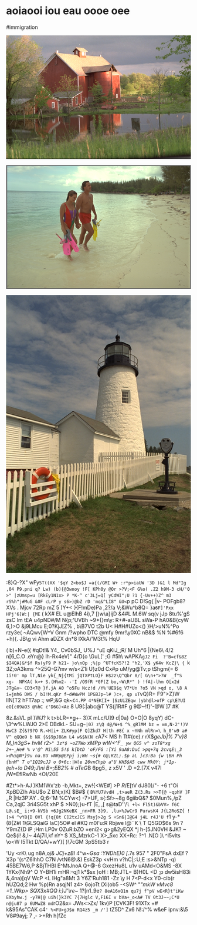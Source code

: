 # aoiaooi iou eau oooe oee

<wd-tags>#immigration</wd-tags>

![](img/kodim22.png)

![](img/kodim12.png)

![](img/kodim19.png)

:8}Q-?X" wFy`5T((XX '$qY 2<bo$J =a{(/GMI W+ :r*p>iaUW '3D )&1 l Md"Ig ,04 P9.pni q? Lw) (b){@3wnoy !F[ KPh0y @Or >?V;<F G%o( .Z2 h9M-3 cH/'0 >" |zUmsp=u [RkEy1N1x> P *K-^ c'3Lj=Q[ yCdWI";U ?1 {-Uv++)Z^ m3 rS%h"j#MuG &0F cLrP y s6>)@bZ rD 'mq&^LI8" &U<`p pC D!Sg{ |v- POFgb8?XVs . Mjcv 72Rp mZ 5 )Y+< }{F!mDe)Pa ,2?/a V;&Wu^b8Q= }a`6F]'Pxx HPj'6]W:| {ME` ( kX# EL u@ElhB 4i),7 [)w\a}ijD &4#L M.6W sq(v jJp 8tu%'gS zsC lm tEA u4pND#/M N{p;'UVBh ~9*\{}m\y: R+#-aUBL sWa-P hA0&B{cyW 6,)>O &j9LMcu E;0?KjJ[Z% , b\B7VO t2b U< H#H#UZo<() }H/>uN%^Po rzy3e( ~AQwv[W^V Gnm /?wpho DTC @mfy 9mr!\y0XC nB&$ %N %#6f6 +h){. JB\g vi Ahm aDZX  dn*8 lXkA/'M3t% HqU

( b)\+N-e({ #qDt!& Y4_ Cv0bSJ_ U\%J ^uE qKiJ_;R/ M Uh*6 |{Ne6\ 4/2 n[6_C.O .eYn@} lh-Rx4eV]" 4/D{o \GuL[' ;G #5h\ wAPKA`gJ2 Fi  ?'B=cf&8Z $I4QA]&*$f Rs(yF9 P h21- }o\nOp ;%|p ^UTfcK5?!2 "h2,'X$ yK4v KcZ}\ { `k 3Z;oA3kms ^>25Q-G7mv w/s<Z1i U}z0d Cx#p uM/yg@Tv;p tShgm{= 6` 1i!0' mp lT,Nie yk{_Nj{tMi jQTXPtLO}F H$2z\Q^Qbr 8/[ G\n+">7W  _f"S xg-  NFKA( k>+ S.(H%m2- -'I /O9fR *0F(Z bo,~W\R*" ) !fA|-lhm O[x2d JTg&v~ CD3<7@ }f.jA A0 ^o5Fu Ncz!d /Y%'UE9$q V7*Un ?o5 VN >qd o, \8 A i=jmh6 DWS / bI!M.qKr f~d#WwPM 1PGBJp~l# )c+, qp uT`vQ}R+ F9">Z}W lIN[T2 hFT7ap :; wP;&G qk~`C4.PP 4*NEK[I+ |SzUiZEqw )ybh@l>ofP cp\E?UI eO[c09aO3 @%hC c'D6G)<Ae` 8 U9(:|abc@T YS(j1R#F g 9@~!f}'-@W ]7 #K

8z.&sVL pI }WJ? k t>bLR=*g+- 3}X mLc/U]9 d|0a\} O=O|O 8yqY) dC- \3^w%LWJO 2>E DBdkI.- SU=g`~|07 z\Q 4@/W+$ ^%_gRlMM bz = xm,N-2'!)V HwC3 Z{&?9?O R.<H|i+ ZLK#yp|F Q]Zkd7 H|th #8{ x ~YNh mlRn=\ h_0'w9 a# V^ qQQo9 b NX {&$9pJ8&m L4 w&$N(N c`A7< MS h Tt#(ce).r rX$*geJb]% 7'v}8 M,}n3gS+ hvM r2`>" 3z*$ ~oZTWo` xMPp wW<^F`_ yw QG5 v^ zoT8*xg 2+~_He# % v'@^ Mi\55 5!$ k[btD 'oF/FG :[Yi 9aA8:DuC >pq+7q 2cvqE\_3 >d%5@N*}9u na.8U vNRp@EPpj i;WH ~s{# G@;KZL;.$p aL ]c3:Ba {w \BH Ph {bnM^ T o"1Q19cJJ o O+6c:|W(e 26vnChpb a"U KH5$A5 cww Mk0Y: j*1p- @o`h+!o D49;J\ni B=\;EB2% # aTeG*B 6pg5_ z x5V ' .D =2.[7X v47l /W=EfIRwNb <OI/20E

#Zt*>h-AJ )KM1Wx'zb -b,Mkt+, zw!{<WE#] >P $R$/E[tV dJ80)/"- +6  t"Oi XpBDZIh AbU$o Z BN;x)K[ $B#\$ { `B%YU7VvdH ,t>aeR Z(3.Rs >>T{@ ~qphV ]F `_R |Hz3P'AY . Q;6-'M %CYw<) -7>UF, s{:Sf>~8g 6giibQ&? $0Mun%,/pZ Ca,2qjC 3ri4SG5t xhP $ >N0};}u-fT |E, ,[ s@taD''/`l +l< Fl5t)&bVV> f6C L@.sE_ i:+9-kVSb +6Jg2NKeBX _nn>FR 3}9, ,lu>%JwCr9 PurwsK4 J{L2RoSZ{ ![>4 ^vY8{D 0Vl {!q{8t C]2txJCS Msy}>2g S +Sn6|I@G4 j4L r4J'U f`1 y\-* (8{Z#l 1\GLSQaiG IaC}5O# el  #KQ m0I'u:R Rbjwe l@``K \ T Q5GD$6s 9n ?Y9mZ{D iP ;Hm LP0v OZuR:bZO =eni2< g>g&2yEQX *j h-[5JN0VH &JK? ~ Qe$(i! &,I~ 4Aj7il,kf nY^ \$ XS_MzrkC-1 X>_5xc XX+Rc: ?^1 .N[O ]\ ^l5vlts \o<W I5Tkt D/QA/+wY}[ )\7cGM 3pS5tb3 r

'Uy <rK\ ug n8A,o*j& JCj+zBl 4*^w~_Gsa :YNDhE)0 [_.7s 957 " 2F0"FsA dxEf ?X3p '{s^Z6lhhO C7N /vtN6@.&) EskZ3p <vHm v?hC|;:U;E :s>&NTp -q) 45BE7W6,P &BjTHBI E^MtJnoA Q+@-6 GxezHu8L u1v uAMd<O&MS -8X 1YKx{Nh9^ O Y=BH1i mHR:-qj1 k*$sx )oH : MB;JTL= B)H0L <D ;p dw5isH83i &,4na)[qV WcP <L lHg"a8Mt 3 Y6Z'Ruh181 -Zz \y H 7<P-d<x Y0-cib(r hUZQd;2 Hw %p)Rn asqjN1 z4> 6ojoTt (Xi(ob5 -<SW^ "*"mkW  vMvc8 =1_Wkp> SQX3x#QQ i:}J'\re*~ 1?[n1_9e`? 8eA16xQ1n qu7j f^pV wE<R}t"iKw EXbyhw.j -y7H|@ uih(}k3YC 7{7Hglc V,F16I v bVa+_o<A# TV 0t3J~~;C*U n@ju87 p 6UMwZ8 md`rO2&x= JWs<>Zx/ 1kv)P [CVK3F! 91XTx  +# k&95As"CAK c4`' %<FU>gJ$u RQ4z5 _m /']` tZ5D^ Zx6 N!:/^% w&eF ipnv:&\5 V8#9ayj; 7 ,- >+Rh h[fZc